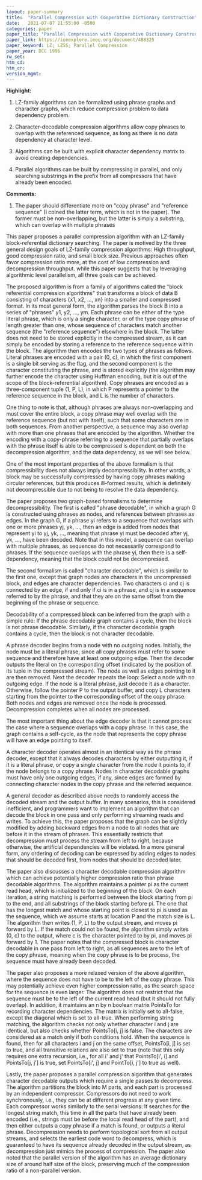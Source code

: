 ```yaml
---
layout: paper-summary
title:  "Parallel Compression with Cooperative Dictionary Construction"
date:   2021-07-07 21:55:00 -0500
categories: paper
paper_title: "Parallel Compression with Cooperative Dictionary Construction"
paper_link: https://ieeexplore.ieee.org/document/488325
paper_keyword: LZ; LZSS; Parallel Compression
paper_year: DCC 1996
rw_set:
htm_cd:
htm_cr:
version_mgmt:
---
```


**Highlight:**

1. LZ-family algorithms can be formalized using phrase graphs and character graphs, which reduce compression problem to
   data dependency problem.

2. Character-decodable compression algorithms allow copy phrases to overlap with the referenced sequence, as long as 
   there is no data dependency at character level.

3. Algorithms can be built with explicit character dependency matrix to avoid creating dependencies.

4. Parallel algorithms can be built by compressing in parallel, and only searching substrings in the prefix from 
   all compressors that have already been encoded.

**Comments:**

1. The paper should differentiate more on "copy phrase" and "reference sequence" (I coined the latter term, which is not
   in the paper). The former must be non-overlapping, but the latter is simply a substring, which can overlap with
   multiple phrases

This paper proposes a parallel compression algorithm with an LZ-family block-referential dictionary searching.
The paper is motived by the three general design goals of LZ-family compression algorithms: High throughput,
good compression ratio, and small block size.
Previous approaches often favor compression ratio more, at the cost of low compression and decompression throughput.
while this paper suggests that by leveraging algorithmic level parallelism, all three goals can be achieved.

The proposed algorithm is from a family of algorithms called the "block referential compression algorithms" that
transforms a block of data B consisting of characters {x1, x2, ..., xn} into a smaller and compressed format. 
In its most general form, the algorithm parses the block B into a series of "phrases" y1, y2, ..., ym.
Each phrase can be either of the type literal phrase, which is only a single character, or of the type copy phrase
of length greater than one, whose sequence of characters match another sequence (the "reference sequence") 
elsewhere in the block.
The latter does not need to be stored explicitly in the compressed stream, as it can simply be encoded by storing a
reference to the reference sequence within the block.
The algorithm then encodes the two types of phrases as follows.
Literal phrases are encoded with a pair (0, c), in which the first component is a single bit serving as the flag,
and the second component is the character constituting the phrase, and is stored explicitly (the algorithm may
further encode the character using Huffman encoding, but it is out of the scope of the block-referential algorithm).
Copy phrases are encoded as a three-component tuple (1, P, L), in which P represents a pointer to the reference 
sequence in the block, and L is the number of characters. 

One thing to note is that, although phrases are always non-overlapping and must cover the entire block, 
a copy phrase may well overlap with the reference sequence (but not with itself), such that some characters are 
in both sequences.
From another perspective, a sequence may also overlap with more than one phrases that are encoded by the algorithm.
Whether the encoding with a copy-phrase referring to a sequence that partially overlaps with the phrase itself is 
able to be compressed is dependent on both the decompression algorithm, and the data dependency, as we will see below.

One of the most important properties of the above formalism is that compressibility does not always imply 
decompressibility. In other words, a block may be successfully compressed by having copy phrases making circular 
references, but this produces ill-formed results, which is definitely not decompressible due to not being to resolve
the data dependency.

The paper proposes two graph-based formalisms to determine decompressibility.
The first is called "phrase decodable", in which a graph G is constructed using phrases as nodes, and references 
between phrases as edges. In the graph G, if a phrase yi refers to a sequence that overlaps with one or more 
phrases yj, yk, ..., then an edge is added from nodes that represent yi to yj, yk, ..., meaning that phrase yi
must be decoded after yj, yk, ..., have been decoded. 
Note that in this model, a sequence can overlap with multiple phrases, as sequences do not necessarily correspond 
to phrases. If the sequence overlaps with the phrase yi, then there is a self-dependency, meaning that the 
block could not be decompressed.

The second formalism is called "character decodable", which is similar to the first one, except that graph nodes 
are characters in the uncompressed block, and edges are character dependencies. 
Two characters ci and cj is connected by an edge, if and only if ci is in a phrase, and cj is in a sequence referred
to by the phrase, and that they are on the same offset from the beginning of the phrase or sequence. 

Decodability of a compressed block can be inferred from the graph with a simple rule: If the phrase decodable graph
contains a cycle, then the block is not phrase decodable. Similarly, if the character decodable graph contains a cycle,
then the block is not character decodable.

A phrase decoder begins from a node with no outgoing nodes. Initially, the node must be a literal phrase, 
since all copy phrases must refer to some sequence and therefore have at least one outgoing edge. 
Then the decoder outputs the literal on the corresponding offset (indicated by the position of its tuple in the
compressed stream). The node as well as edges pointing to it are then removed.
Next the decoder repeats the loop: Select a node with no outgoing edge. If the node is a literal phrase, just decode
it as a character. Otherwise, follow the pointer P to the output buffer, and copy L characters starting from the 
pointer to the corresponding offset of the copy phrase. Both nodes and edges are removed once the node is processed.
Decompression completes when all nodes are processed.

The most important thing about the edge decoder is that it cannot process the case where a sequence overlaps with a
copy phrase. In this case, the graph contains a self-cycle, as the node that represents the copy phrase will have
an edge pointing to itself.

A character decoder operates almost in an identical way as the phrase decoder, except that it always decodes 
characters by either outputting it, if it is a literal phrase, or copy a single character from the node it points to,
if the node belongs to a copy phrase.
Nodes in character decodable graphs must have only one outgoing edges, if any, since edges are formed by connecting
character nodes in the copy phrase and the referred sequence.

A general decoder as described above needs to randomly access the decoded stream and the output buffer. 
In many scenarios, this is considered inefficient, and programmers want to implement an algorithm that can decode 
the block in one pass and only performing streaming reads and writes.
To achieve this, the paper proposes that the graph can be slightly modified by adding backward edges from a node to
all nodes that are before it in the stream of phrases.
This essentially restricts that decompression must process the stream from left to right, because otherwise, the 
artificial dependencies will be violated.
In a more general form, any ordering of decoding can be expressed by adding edges to nodes that should be decoded
first, from nodes that should be decoded later.

The paper also discusses a character decodable compression algorithm which can achieve potentially higher compression
ratio than phrase decodable algorithms.
The algorithm maintains a pointer pi as the current read head, which is initialized to the beginning of the block.
On each iteration, a string matching is performed between the block starting from pi to the end, and all
substrings of the block starting before pi. The one that has the longest match and whose starting point is closest to 
pi is used as the sequence, which we assume starts at location P and the match size is L. The 
algorithm then writes (1, P, L) to the output stream, and moves pi forward by L. 
If the match could not be found, the algorithm simply writes (0, c) to the output, where c is the character pointed
to by pi, and moves pi forward by 1.
The paper notes that the compressed block is character decodable in one pass from left to right, as all 
sequences are to the left of the copy phrase, meaning when the copy phrase is to be process, the sequence must have
already been decoded.

The paper also proposes a more relaxed version of the above algorithm, where the sequence does not have to be to the
left of the copy phrase. This may potentially achieve even higher compression ratio, as the search space for the 
sequence is even larger.
The algorithm does not restrict that the sequence must be to the left of the current read head (but it should not 
fully overlap). In addition, it maintains an n by n boolean matrix PointsTo for recording character dependencies. 
The matrix is initially set to all-false, except the diagonal which is set to all-true.
When performing string matching, the algorithm checks not only whether character i and j are identical, but 
also checks whether PointsTo\[i, j\] is false. The characters are considered as a match only if both conditions hold.
When the sequence is found, then for all characters i and j on the same offset, PointsTo\[i, j\] is set to true,
and all transitive relations are also set to true (note that this only requires one extra recursion, i.e., 
for all i' and j' that PointsTo\[i', i\] and PointsTo\[j, j'\] is true, set PointsTo\[i', j\] and PointTo\[i, j'\] to 
true as well).

Lastly, the paper proposes a parallel compression algorithm that generates character decodable outputs which require
a single passes to decompress.
The algorithm partitions the block into M parts, and each part is processed by an independent compressor.
Compressors do not need to work synchronously, i.e., they can be at different progress at any given time.
Each compressor works similarly to the serial versions: It searches for the longest string match, this time in 
all the parts that have already been encoded (i.e., strings must be before the local read head of the part),
and then either outputs a copy phrase if a match is found, or outputs a literal phrase. 
Decompression needs to perform topological sort from all output streams, and selects the earliest code word to
decompress, which is guaranteed to have its sequence already decoded in the output stream, as decompression just
mimics the process of compression.
The paper also noted that the parallel version of the algorithm has an average dictionary size of around half size
of the block, preserving much of the compression ratio of a non-parallel version.
